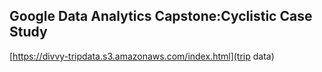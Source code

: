 ## Google Data Analytics Capstone:Cyclistic Case Study 


[https://divvy-tripdata.s3.amazonaws.com/index.html](trip data)
